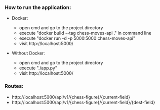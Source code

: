 ### How to run the application:
- Docker:
    - open cmd and go to the project directory
    - execute "docker build --tag chess-moves-api ." in command line
    - execute "docker run -d -p 5000:5000 chess-moves-api"
    - visit http://localhost:5000/

- Without Docker:
    - open cmd and go to the project directory
    - execute "./app.py"
    - visit http://localhost:5000/

### Routes:
- http://localhost:5000/api/v1/{chess-figure}/{current-field}
- http://localhost:5000/api/v1/{chess-figure}/{current-field}/{dest-field}